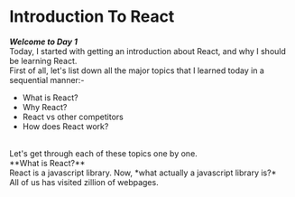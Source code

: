 # Introduction To React
***Welcome to Day 1***</br>
Today, I started with getting an introduction about React, and why I should be learning React.<br/>
First of all, let's list down all the major topics that I learned today in a sequential manner:-
- What is React?
- Why React?
- React vs other competitors
- How does React work?
</br>
Let's get through each of these topics one by one.</br>
**What is React?**</br>
React is a javascript library. Now, *what actually a javascript library is?*</br>
All of us has visited zillion of webpages.
